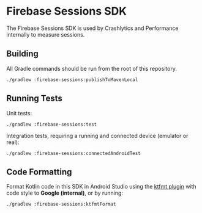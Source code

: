 # Firebase Sessions SDK

The Firebase Sessions SDK is used by Crashlytics and Performance internally to measure sessions.

## Building

All Gradle commands should be run from the root of this repository.

`./gradlew :firebase-sessions:publishToMavenLocal`

## Running Tests

Unit tests:

`./gradlew :firebase-sessions:test`

Integration tests, requiring a running and connected device (emulator or real):

`./gradlew :firebase-sessions:connectedAndroidTest`

## Code Formatting

Format Kotlin code in this SDK in Android Studio using the
[ktfmt plugin](https://plugins.jetbrains.com/plugin/14912-ktfmt) with code style to **Google
(internal)**, or by running:

`./gradlew :firebase-sessions:ktfmtFormat`
